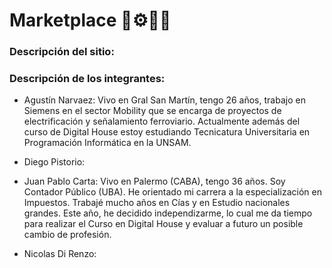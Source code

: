 # Marketplace :truck::gear::hammer::shopping_cart:

### Descripción del sitio:

### Descripción de los integrantes:

* Agustín Narvaez:
Vivo en Gral San Martín, tengo 26 años, trabajo en Siemens en el sector Mobility que se encarga de proyectos de electrificación y señalamiento ferroviario. Actualmente además del curso de Digital House estoy estudiando Tecnicatura Universitaria en Programación Informática en la UNSAM.

* Diego Pistorio:

* Juan Pablo Carta:
Vivo en Palermo (CABA), tengo 36 años. Soy Contador Público (UBA). He orientado mi carrera a la especialización en Impuestos. Trabajé mucho años en Cías y  en Estudio nacionales grandes. Este año, he decidido independizarme, lo cual me da tiempo para realizar el Curso en Digital House y evaluar a futuro un posible cambio de profesión.

* Nicolas Di Renzo:

<!-- Probando comentario -->
